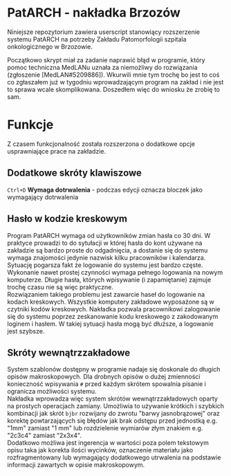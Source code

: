 # PatARCH - nakładka Brzozów
Niniejsze repozytorium zawiera userscript stanowiący rozszerzenie systemu PatARCH na potrzeby Zakładu Patomorfologii szpitala onkologicznego w Brzozowie.

Początkowo skrypt miał za zadanie naprawić błąd w programie, który pomoc techniczna MedLANu uznała za niemożliwy do rozwiązania (zgłoszenie [MedLAN#5209886]).
Wkurwili mnie tym trochę bo jest to coś co zgłaszałem już w tygodniu wprowadzającym program na zakład i nie jest to sprawa wcale skomplikowana.
Doszedłem więc do wniosku że zrobię to sam.    

# Funkcje
Z czasem funkcjonalność została rozszerzona o dodatkowe opcje usprawniające prace na zakładzie.

Dodatkowe skróty klawiszowe
--------
`Ctrl+D` **Wymaga dotrwalenia** - podczas edycji oznacza bloczek jako wymagający dotrwalenia

Hasło w kodzie kreskowym
--------
Program PatARCH wymaga od użytkowników zmian hasła co 30 dni. W praktyce
prowadzi to do sytułacji w której hasła do kont używane na zakładzie są bardzo
proste do odgadnięcia, a dostanie się do systemu wymaga znajomości jedynie
nazwisk kilku pracowników i kalendarza. Sytuację pogarsza fakt że logowanie do
systemu jest bardzo częste. Wykonanie nawet prostej czynności wymaga pełnego
logowania na nowym komputerze. Długie hasła, których wpisywanie (i zapamiętanie)
zajmuje trochę czasu nie są więc praktyczne.       
Rozwiązaniem takiego problemu jest zawarcie haseł do logowanie na kodach
kreskowych. Wszystkie komputery zakładowe wyposażone są w czytniki kodów
kreskowych. Nakładka pozwala pracownikowi zalogowanie się do systemu poprzez
zeskanowanie kodu kreskowego z zakodowanym loginem i hasłem. W takiej sytuacji
hasła mogą
być dłuższe, a logowanie jest szybsze.

Skróty wewnątrzzakładowe
-------
System szablonów dostępny w programie nadaje się doskonale do długich opisów
makroskopowych. Dla drobnych opisów o dużej zmienności konieczność wpisywania
`#` przed każdym skrótem spowalnia pisanie i ogranicza możliwości systemu.     
Nakładka wprowadza więc system skrótów wewnątrzzakładowych oparty na prostych
operacjach zamiany. Umożliwia to używanie krótkich i szybkich kombinacji jak
skrót `bjbr` rozwijany do zwrotu "barwy jasnobrązowej" oraz korektę
powtarzających się błędów jak brak odstępu przed jednostką e.g. "1mm" zamiast
"1 mm" lub rozdzielenie wymiarów złym znakiem e.g. "2c3c4" zamiast "2x3x4".     
Dodatkowo możliwa jest ingerencja w wartości poza polem tekstowym opisu taka jak
korekta ilości wycinków, oznaczenie materiału jako rozfragmentowany lub
wymagający dodatkowego utrwalenia na podstawie informacji zawartych w opisie
makroskopowym.
